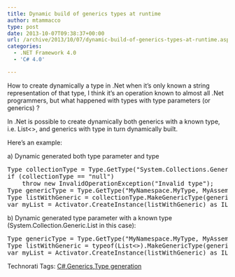 ```yaml
---
title: Dynamic build of generics types at runtime
author: mtammacco
type: post
date: 2013-10-07T09:38:37+00:00
url: /archive/2013/10/07/dynamic-build-of-generics-types-at-runtime.aspx
categories:
  - .NET Framework 4.0
  - 'C# 4.0'

---
```

How to create dynamically a type in .Net when it’s only known a string representation of that type, I think it’s an operation known to almost all .Net programmers, but what happened with types with type parameters (or generics) ?

In .Net is possible to create dynamically both generics with a known type, i.e. List<>, and generics with type in turn dynamically built.

Here’s an example:

a) Dynamic generated both type parameter and type

<pre class="brush: csharp; title: ; notranslate" title="">Type collectionType = Type.GetType("System.Collections.Generic.List`1, mscorlib");
if (collectionType == "null")
    throw new InvalidOperationException("Invalid type");
Type genericType = Type.GetType("MyNamespace.MyType, MyAssembly");
Type listWithGeneric = collectionType.MakeGenericType(genericType);
var myList = Activator.CreateInstance(listWithGeneric) as IList;
</pre>

b) Dynamic generated type parameter with a known type (System.Collection.Generic.List in this case):

<pre class="brush: csharp; title: ; notranslate" title="">Type genericType = Type.GetType("MyNamespace.MyType, MyAssembly");
Type listWithGeneric = typeof(List&lt;&gt;).MakeGenericType(genericType);
var myList = Activator.CreateInstance(listWithGeneric) as IList;
</pre>

<div id="scid:0767317B-992E-4b12-91E0-4F059A8CECA8:1a59f2b2-098b-40f7-9cf4-acde5f4aface" class="wlWriterEditableSmartContent" style="float: none; margin: 0px; display: inline; padding: 0px;">
  Technorati Tags: <a href="http://technorati.com/tags/C%23" rel="tag">C#</a>,<a href="http://technorati.com/tags/Generics" rel="tag">Generics</a>,<a href="http://technorati.com/tags/Type+generation" rel="tag">Type generation</a>
</div>